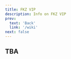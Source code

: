 ```yaml
---
title: FKZ VIP 
description: Info on FKZ VIP
prev: 
  text: 'Back'
  link: '/wiki'
next: false
---
```



## TBA